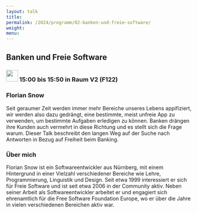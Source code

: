 ```yaml
---
layout: talk
title:
permalink: /2024/programm/82-banken-und-freie-software/
weight:
menu:
---
```

## Banken und Freie Software

### <img height = "32" src="../../../images/talk.svg"> 15:00 bis 15:50 in Raum V2 (F122)

### Florian Snow

Seit geraumer Zeit werden immer mehr Bereiche unseres Lebens appifiziert, wir werden also dazu gedrängt, eine bestimmte, meist unfreie App zu verwenden, um bestimmte Aufgaben erledigen zu können. Banken drängen ihre Kunden auch vermehrt in diese Richtung und es stellt sich die Frage warum. Dieser Talk beschreibt den langen Weg auf der Suche nach Antworten in Bezug auf Freiheit beim Banking.

### Über mich

Florian Snow ist ein Softwareentwickler aus Nürnberg, mit einem Hintergrund in einer Vielzahl verschiedener Bereiche wie Lehre, Programmierung, Linguistik und Design. Seit etwa 1999 interessiert er sich für Freie Software und ist seit etwa 2006 in der Community aktiv. Neben seiner Arbeit als Softwareentwickler arbeitet er und engagiert sich ehrenamtlich für die Free Software Foundation Europe, wo er über die Jahre in vielen verschiedenen Bereichen aktiv war.

